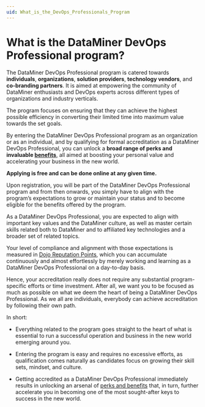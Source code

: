 ```yaml
---
uid: What_is_the_DevOps_Professionals_Program
---
```


# What is the DataMiner DevOps Professional program?

The DataMiner DevOps Professional program is catered towards **individuals**, **organizations**, **solution providers**, **technology vendors**, and **co-branding partners**. It is aimed at empowering the community of DataMiner enthusiasts and DevOps experts across different types of organizations and industry verticals.

The program focuses on ensuring that they can achieve the highest possible efficiency in converting their limited time into maximum value towards the set goals.

By entering the DataMiner DevOps Professional program as an organization or as an individual, and by qualifying for formal accreditation as a DataMiner DevOps Professional, you can unlock a **broad range of perks and invaluable [benefits](xref:Benefits_DevOps_Professionals_Program)**, all aimed at boosting your personal value and accelerating your business in the new world.

**Applying is free and can be done online at any given time.**

Upon registration, you will be part of the DataMiner DevOps Professional program and from then onwards, you simply have to align with the program’s expectations to grow or maintain your status and to become eligible for the benefits offered by the program.

As a DataMiner DevOps Professional, you are expected to align with important key values and the DataMiner culture, as well as master certain skills related both to DataMiner and to affiliated key technologies and a broader set of related topics.

Your level of compliance and alignment with those expectations is measured in [Dojo Reputation Points](xref:Benefits_DevOps_Professionals_Program#accumulating-dojo-reputation-points), which you can accumulate continuously and almost effortlessly by merely working and learning as a DataMiner DevOps Professional on a day-to-day basis.

Hence, your accreditation really does not require any substantial program-specific efforts or time investment. After all, we want you to be focused as much as possible on what we deem the heart of being a DataMiner DevOps Professional. As we all are individuals, everybody can achieve accreditation by following their own path.

In short:

- Everything related to the program goes straight to the heart of what is essential to run a successful operation and business in the new world emerging around you.

- Entering the program is easy and requires no excessive efforts, as qualification comes naturally as candidates focus on growing their skill sets, mindset, and culture.

- Getting accredited as a DataMiner DevOps Professional immediately results in unlocking an arsenal of [perks and benefits](xref:Benefits_DevOps_Professionals_Program) that, in turn, further accelerate you in becoming one of the most sought-after keys to success in the new world.
